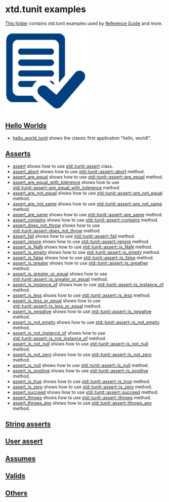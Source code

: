 # xtd.tunit examples

[This folder](.) contains xtd.tunit examples used by [Reference Guide](https://codedocs.xyz/gammasoft71/xtd/) and more.

[![xtd_tunit](../../docs/pictures/xtd_tunit_header.png)](https://gammasoft71.wixsite.com/xtdpro)

## [Hello Worlds](hello_worlds/README.md)

* [hello_world_tunit](hello_worlds/hello_world_tunit/README.md) shows the classic first application "hello, world!".

## [Asserts](asserts/README.md)

* [assert](asserts/assert/README.md) shows how to use [xtd::tunit::assert](../../src/xtd.tunit/include/xtd/assert.h) class.
* [assert_abort](asserts/assert_abort/README.md) shows how to use [xtd::tunit::assert::abort](../../src/xtd.tunit/include/xtd/assert.h) method.
* [assert_are_equal](asserts/assert_are_equal/README.md) shows how to use [xtd::tunit::assert::are_equal](../../src/xtd.tunit/include/xtd/assert.h) method.
* [assert_are_equal_with_tolerence](asserts/assert_are_equal_with_tolerence/README.md) shows how to use [xtd::tunit::assert::are_equal_with_tolerence](../../src/xtd.tunit/include/xtd/assert.h) method.
* [assert_are_not_equal](asserts/assert_are_not_equal/README.md) shows how to use [xtd::tunit::assert::are_not_equal](../../src/xtd.tunit/include/xtd/assert.h) method.
* [assert_are_not_same](asserts/assert_are_not_same/README.md) shows how to use [xtd::tunit::assert::are_not_same](../../src/xtd.tunit/include/xtd/assert.h) method.
* [assert_are_same](asserts/assert_are_same/README.md) shows how to use [xtd::tunit::assert::are_same](../../src/xtd.tunit/include/xtd/assert.h) method.
* [assert_contains](asserts/assert_contains/README.md) shows how to use [xtd::tunit::assert::contains](../../src/xtd.tunit/include/xtd/assert.h) method.
* [assert_does_not_throw](asserts/assert_does_not_throw/README.md) shows how to use [xtd::tunit::assert::does_not_throw](../../src/xtd.tunit/include/xtd/assert.h) method.
* [assert_fail](asserts/assert_fail/README.md) shows how to use [xtd::tunit::assert::fail](../../src/xtd.tunit/include/xtd/assert.h) method.
* [assert_ignore](asserts/assert_ignore/README.md) shows how to use [xtd::tunit::assert::ignore](../../src/xtd.tunit/include/xtd/assert.h) method.
* [assert_is_NaN](asserts/assert_is_NaN/README.md) shows how to use [xtd::tunit::assert::is_NaN](../../src/xtd.tunit/include/xtd/assert.h) method.
* [assert_is_empty](asserts/assert_is_empty/README.md) shows how to use [xtd::tunit::assert::is_empty](../../src/xtd.tunit/include/xtd/assert.h) method.
* [assert_is_false](asserts/assert_is_false/README.md) shows how to use [xtd::tunit::assert::is_false](../../src/xtd.tunit/include/xtd/assert.h) method.
* [assert_is_greater](asserts/assert_is_greater/README.md) shows how to use [xtd::tunit::assert::is_greather](../../src/xtd.tunit/include/xtd/assert.h) method.
* [assert_is_greater_or_equal](asserts/assert_is_greater_or_equal/README.md) shows how to use [xtd::tunit::assert::is_greater_or_equal](../../src/xtd.tunit/include/xtd/assert.h) method.
* [assert_is_instance_of](asserts/assert_is_instance_of/README.md) shows how to use [xtd::tunit::assert::is_instance_of](../../src/xtd.tunit/include/xtd/assert.h) method.
* [assert_is_less](asserts/assert_is_less/README.md) shows how to use [xtd::tunit::assert::is_less](../../src/xtd.tunit/include/xtd/assert.h) method.
* [assert_is_less_or_equal](asserts/assert_is_less_or_equal/README.md) shows how to use [xtd::tunit::assert::is_less_or_equal](../../src/xtd.tunit/include/xtd/assert.h) method.
* [assert_is_negative](asserts/assert_is_negative/README.md) shows how to use [xtd::tunit::assert::is_negative](../../src/xtd.tunit/include/xtd/assert.h) method.
* [assert_is_not_empty](asserts/assert_is_not_empty/README.md) shows how to use [xtd::tunit::assert::is_not_empty](../../src/xtd.tunit/include/xtd/assert.h) method.
* [assert_is_not_instance_of](asserts/assert_is_not_instance_of/README.md) shows how to use [xtd::tunit::assert::is_not_instance_of](../../src/xtd.tunit/include/xtd/assert.h) method.
* [assert_is_not_null](asserts/assert_is_not_null/README.md) shows how to use [xtd::tunit::assert::is_not_null](../../src/xtd.tunit/include/xtd/assert.h) method.
* [assert_is_not_zero](asserts/assert_is_not_zero/README.md) shows how to use [xtd::tunit::assert::is_not_zero](../../src/xtd.tunit/include/xtd/assert.h) method.
* [assert_is_null](asserts/assert_is_null/README.md) shows how to use [xtd::tunit::assert::is_null](../../src/xtd.tunit/include/xtd/assert.h) method.
* [assert_is_positive](asserts/assert_is_positive/README.md) shows how to use [xtd::tunit::assert::is_positive](../../src/xtd.tunit/include/xtd/assert.h) method.
* [assert_is_true](asserts/assert_is_true/README.md) shows how to use [xtd::tunit::assert::is_true](../../src/xtd.tunit/include/xtd/assert.h) method.
* [assert_is_zero](asserts/assert_is_zero/README.md) shows how to use [xtd::tunit::assert::is_zero](../../src/xtd.tunit/include/xtd/assert.h) method.
* [assert_succeed](asserts/assert_succeed/README.md) shows how to use [xtd::tunit::assert::succeed](../../src/xtd.tunit/include/xtd/assert.h) method.
* [assert_throws](asserts/assert_throws/README.md) shows how to use [xtd::tunit::assert::throws](../../src/xtd.tunit/include/xtd/assert.h) method.
* [assert_throws_any](asserts/assert_throws_any/README.md) shows how to use [xtd::tunit::assert::throws_any](../../src/xtd.tunit/include/xtd/assert.h) method.


## [String asserts](string_asserts/README.md)

## [User assert](user_asserts/README.md)

## [Assumes](assumes/README.md)

## [Valids](valids/README.md)

## [Others](others/README.md)

